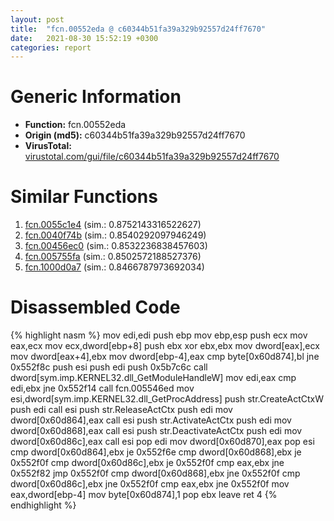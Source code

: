 ```yaml
---
layout: post
title:  "fcn.00552eda @ c60344b51fa39a329b92557d24ff7670"
date:   2021-08-30 15:52:19 +0300
categories: report
---
```


# Generic Information
- **Function:** fcn.00552eda
- **Origin (md5):** c60344b51fa39a329b92557d24ff7670
- **VirusTotal:** [virustotal.com/gui/file/c60344b51fa39a329b92557d24ff7670][virustotal_ref]



# Similar Functions

1. [fcn.0055c1e4][similar_1_ref] (sim.: 0.8752143316522627)
2. [fcn.0040f74b][similar_2_ref] (sim.: 0.8540292097946249)
3. [fcn.00456ec0][similar_3_ref] (sim.: 0.8532236838457603)
4. [fcn.005755fa][similar_4_ref] (sim.: 0.8502572188527376)
5. [fcn.1000d0a7][similar_5_ref] (sim.: 0.8466787973692034)


# Disassembled Code

{% highlight nasm %}
mov edi,edi
push ebp
mov ebp,esp
push ecx
mov eax,ecx
mov ecx,dword[ebp+8]
push ebx
xor ebx,ebx
mov dword[eax],ecx
mov dword[eax+4],ebx
mov dword[ebp-4],eax
cmp byte[0x60d874],bl
jne 0x552f8c
push esi
push edi
push 0x5b7c6c
call dword[sym.imp.KERNEL32.dll_GetModuleHandleW]
mov edi,eax
cmp edi,ebx
jne 0x552f14
call fcn.005546ed
mov esi,dword[sym.imp.KERNEL32.dll_GetProcAddress]
push str.CreateActCtxW
push edi
call esi
push str.ReleaseActCtx
push edi
mov dword[0x60d864],eax
call esi
push str.ActivateActCtx
push edi
mov dword[0x60d868],eax
call esi
push str.DeactivateActCtx
push edi
mov dword[0x60d86c],eax
call esi
pop edi
mov dword[0x60d870],eax
pop esi
cmp dword[0x60d864],ebx
je 0x552f6e
cmp dword[0x60d868],ebx
je 0x552f0f
cmp dword[0x60d86c],ebx
je 0x552f0f
cmp eax,ebx
jne 0x552f82
jmp 0x552f0f
cmp dword[0x60d868],ebx
jne 0x552f0f
cmp dword[0x60d86c],ebx
jne 0x552f0f
cmp eax,ebx
jne 0x552f0f
mov eax,dword[ebp-4]
mov byte[0x60d874],1
pop ebx
leave 
ret 4
{% endhighlight %}


[similar_1_ref]: /report/fcn.0055c1e4@c60344b51fa39a329b92557d24ff7670
[similar_2_ref]: /report/fcn.0040f74b@7b00dd8f2abf54a73bfb09681334ff78
[similar_3_ref]: /report/fcn.00456ec0@279a61b1e76da49531f1f16fd1102a2d
[similar_4_ref]: /report/fcn.005755fa@c60344b51fa39a329b92557d24ff7670
[similar_5_ref]: /report/fcn.1000d0a7@481b545f5c18f2fce1caac67ddc419e8
[virustotal_ref]: https://www.virustotal.com/gui/file/c60344b51fa39a329b92557d24ff7670